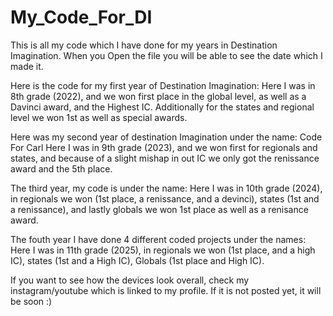 # My_Code_For_DI
This is all my code which I have done for my years in Destination Imagination. When you Open the file you will be able to see the date which I made it. 

Here is the code for my first year of Destination Imagination: 
  Here I was in 8th grade (2022), and we won first place in the global level, as well as a Davinci award, and the Highest IC. Additionally for the states and regional level we won 1st as well as special awards. 

Here was my second year of destination Imagination under the name: Code For Carl
  Here I was in 9th grade (2023), and we won first for regionals and states, and because of a slight mishap in out IC we only got the renissance award and the 5th place. 

The third year, my code is under the name:
  Here I was in 10th grade (2024), in regionals we won (1st place, a renissance, and a devinci), states (1st and a renissance), and lastly globals we won 1st place as well as a renisance award. 

The fouth year I have done 4 different coded projects under the names: 
  Here I was in 11th grade (2025), in regionals we won (1st place, and a high IC), states (1st and a High IC), Globals (1st place and High IC).


If you want to see how the devices look overall, check my instagram/youtube which is linked to my profile. If it is not posted yet, it will be soon :)
